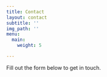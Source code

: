 ```yaml
---
title: Contact
layout: contact
subtitle: ''
img_path: ''
menu:
  main:
    weight: 5

---
```

Fill out the form below to get in touch.